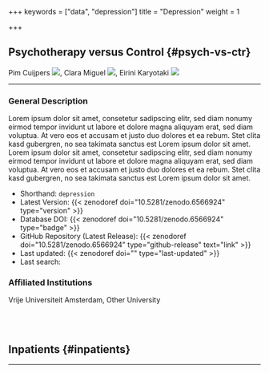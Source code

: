 +++
keywords = ["data", "depression"]
title = "Depression"
weight = 1

+++
## Psychotherapy versus Control {#psych-vs-ctr}

Pim Cuijpers <a href="https://orcid.org/xxxx-xxxx-xxxx-xxxx"><img style="display: inline-block !important" src="https://info.orcid.org/wp-content/uploads/2019/11/orcid_16x16.png"/></a>,
Clara Miguel <a href="https://orcid.org/xxxx-xxxx-xxxx-xxxx"><img style="display: inline-block !important" src="https://info.orcid.org/wp-content/uploads/2019/11/orcid_16x16.png"/></a>,
Eirini Karyotaki <a href="https://orcid.org/xxxx-xxxx-xxxx-xxxx"><img style="display: inline-block !important" src="https://info.orcid.org/wp-content/uploads/2019/11/orcid_16x16.png"/></a>

***

### General Description

Lorem ipsum dolor sit amet, consetetur sadipscing elitr, sed diam nonumy eirmod tempor invidunt ut labore et dolore magna aliquyam erat, sed diam voluptua. At vero eos et accusam et justo duo dolores et ea rebum. Stet clita kasd gubergren, no sea takimata sanctus est Lorem ipsum dolor sit amet. Lorem ipsum dolor sit amet, consetetur sadipscing elitr, sed diam nonumy eirmod tempor invidunt ut labore et dolore magna aliquyam erat, sed diam voluptua. At vero eos et accusam et justo duo dolores et ea rebum. Stet clita kasd gubergren, no sea takimata sanctus est Lorem ipsum dolor sit amet.

* Shorthand: `depression`
* Latest Version: {{< zenodoref doi="10.5281/zenodo.6566924" type="version" >}}
* Database DOI: {{< zenodoref doi="10.5281/zenodo.6566924" type="badge" >}}
* GitHub Repository (Latest Release): {{< zenodoref doi="10.5281/zenodo.6566924" type="github-release" text="link" >}}
* Last updated: {{< zenodoref doi="" type="last-updated" >}}
* Last search: 

### Affiliated Institutions

Vrije Universiteit Amsterdam, Other University

<br></br>

## Inpatients {#inpatients}

***